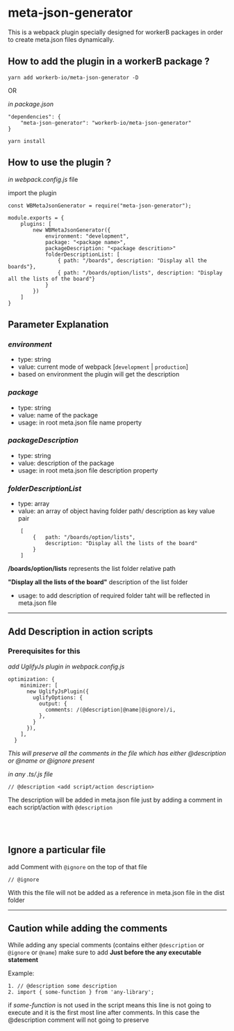 # meta-json-generator

This is a webpack plugin specially designed for workerB packages in order to create meta.json files dynamically.

## How to add the plugin in a workerB package ?
```yarn add workerb-io/meta-json-generator -D```

OR

_in package.json_
```
"dependencies": {
    "meta-json-generator": "workerb-io/meta-json-generator"
}

yarn install
```

## How to use the plugin ?

_in webpack.config.js_ file

import the plugin

```const WBMetaJsonGenerator = require("meta-json-generator");```

```
module.exports = {
    plugins: [
        new WBMetaJsonGenerator({
            environment: "development",
            package: "<package name>",
            packageDescription: "<package descrition>"
            folderDescriptionList: [
                { path: "/boards", description: "Display all the boards"},
                { path: "/boards/option/lists", description: "Display all the lists of the board"}
            }
        })
    ]
}
```

## Parameter Explanation

### _environment_
- type: string
- value: current mode of webpack [`development` | `production`]
- based on environment the plugin will get the description

### _package_ 
- type: string
- value: name of the package
- usage: in root meta.json file name property

### _packageDescription_
- type: string
- value: description of the package
- usage: in root meta.json file description property

### _folderDescriptionList_
- type: array
- value: an array of object having folder path/ description as key value pair

```
    [
        {   path: "/boards/option/lists",
            description: "Display all the lists of the board"
        }
    ]
```


**/boards/option/lists** represents the list folder relative path

**"Display all the lists of the board"** description of the list folder

- usage: to add description of required folder taht will be reflected in meta.json file

---
## Add Description in action scripts

### Prerequisites for this

_add UglifyJs plugin in webpack.config.js_

```
optimization: {
    minimizer: [
      new UglifyJsPlugin({
        uglifyOptions: {
          output: {
            comments: /(@description|@name|@ignore)/i,
          },
        }
      }),
    ],
  }
```

_This will preserve all the comments in the file which has either @description or @name or @ignore present_



_in any *.ts/*.js file_

```
// @description <add script/action description>
```

The description will be added in meta.json file just by adding a comment in each script/action with `@description`

<br />
<br />

## Ignore a particular file

add Comment with `@ignore` on the top of that file

```
// @ignore
```

With this the file will not be added as a reference in meta.json file in the dist folder

---
## Caution while adding the comments

While adding any special comments (contains either `@description` or `@ignore` or `@name`) make sure to add **Just before the any executable statement**

Example:
```
1. // @description some description
2. import { some-function } from 'any-library';
```
 if *some-function* is not used in the script means this line is not going to execute and it is the first most line after comments.
 In this case the @description comment will not going to preserve



